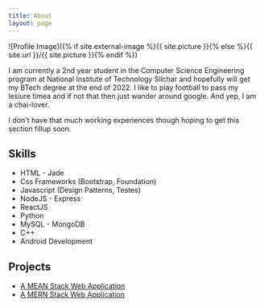 ```yaml
---
title: About
layout: page
---
```


![Profile Image]({% if site.external-image %}{{ site.picture }}{% else %}{{ site.url }}/{{ site.picture }}{% endif %})

<p>I am currently a 2nd year student in the Computer Science Engineering program at National Institute of Technology Silchar and hopefully will get my BTech degree at the end of 2022. I like to play football to pass my lesiure timea and if not that then just wander around google. And yep, I am a chai-lover. </p>

<p>I don't have that much working experiences though hoping to get this section fillup soon.</p>

<h2>Skills</h2>

<ul class="skill-list">
	<li>HTML - Jade</li>
	<li>Css Frameworks (Bootstrap, Foundation)</li>
	<li>Javascript (Design Patterns, Testes)</li>
	<li>NodeJS - Express</li>
	<li>ReactJS</li>
	<li>Python</li>
	<li>MySQL - MongoDB</li>
	<li>C++</li>
	<li>Android Development</li>
</ul>

<h2>Projects</h2>

<ul>
	<li><a href="https://github.com/SasukeUchiha7/Simple-Project-Using-MEAN-Stack">A MEAN Stack Web Application</a></li>
	<li><a href="https://github.com/SasukeUchiha7/A-MERN-Web-App">A MERN Stack Web Application</a></li>
</ul>
